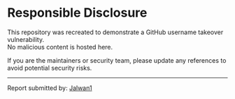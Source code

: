 # Responsible Disclosure

This repository was recreated to demonstrate a GitHub username takeover vulnerability.  
No malicious content is hosted here.

If you are the maintainers or security team, please update any references to avoid potential security risks.

---

Report submitted by: [Jalwan1](https://bugcrowd.com/h/Jalwan1)
